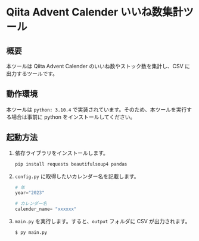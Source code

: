 # Qiita Advent Calender いいね数集計ツール

## 概要

本ツールは Qiita Advent Calender のいいね数やストック数を集計し、CSV に出力するツールです。

## 動作環境

本ツールは `python: 3.10.4` で実装されています。そのため、本ツールを実行する場合は事前に python をインストールしてください。

## 起動方法

1. 依存ライブラリをインストールします。

   ```bash
   pip install requests beautifulsoup4 pandas
   ```

2. `config.py` に取得したいカレンダー名を記載します。

   ```py
   # 年
   year="2023"

   # カレンダー名
   calender_name= "xxxxxx"
   ```

3. `main.py` を実行します。すると、`output` フォルダに CSV が出力されます。

   ```bash
   $ py main.py

   ```
